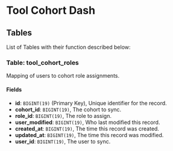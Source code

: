 # Tool Cohort Dash

## Tables

List of Tables with their function described below:

### Table: tool_cohort_roles

Mapping of users to cohort role assignments.

#### Fields

- **id**: `BIGINT(19)` (Primary Key), Unique identifier for the record.
- **cohort_id**: `BIGINT(19)`, The cohort to sync.
- **role_id**: `BIGINT(19)`, The role to assign.
- **user_modified**: `BIGINT(19)`, Who last modified this record.
- **created_at**: `BIGINT(19)`, The time this record was created.
- **updated_at**: `BIGINT(19)`, The time this record was modified.
- **user_id**: `BIGINT(19)`, The user to sync.
